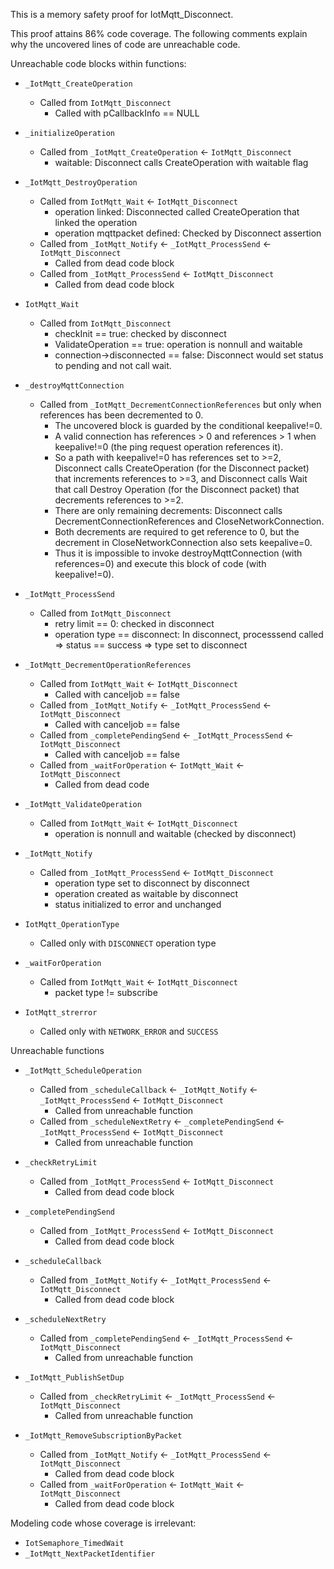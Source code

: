 This is a memory safety proof for IotMqtt_Disconnect.

This proof attains 86% code coverage.  The following comments explain
why the uncovered lines of code are unreachable code.

Unreachable code blocks within functions:

* `_IotMqtt_CreateOperation`

	* Called from `IotMqtt_Disconnect`
		* Called with pCallbackInfo == NULL

* `_initializeOperation`

	* Called from `_IotMqtt_CreateOperation` <- `IotMqtt_Disconnect`
		* waitable: Disconnect calls CreateOperation with waitable flag

* `_IotMqtt_DestroyOperation`

	* Called from `IotMqtt_Wait` <- `IotMqtt_Disconnect`
		* operation linked: Disconnected called CreateOperation that linked the operation
		* operation mqttpacket defined: Checked by Disconnect assertion
	* Called from `_IotMqtt_Notify` <- `_IotMqtt_ProcessSend` <- `IotMqtt_Disconnect`
		* Called from dead code block
	* Called from `_IotMqtt_ProcessSend` <- `IotMqtt_Disconnect`
		* Called from dead code block

* `IotMqtt_Wait`

	* Called from `IotMqtt_Disconnect`
		* checkInit == true: checked by disconnect
		* ValidateOperation == true: operation is nonnull and waitable
		* connection->disconnected == false: Disconnect would set status to pending and not call wait.

* `_destroyMqttConnection`

	* Called from `_IotMqtt_DecrementConnectionReferences` but only
      when references has been decremented to 0.
		* The uncovered block is guarded by the conditional keepalive!=0.
		* A valid connection has references > 0 and references > 1
          when keepalive!=0 (the ping request operation references
          it).
		* So a path with keepalive!=0 has references set to >=2,
		  Disconnect calls CreateOperation (for the Disconnect packet)
		  that increments references to >=3, and Disconnect calls Wait
		  that call Destroy Operation (for the Disconnect packet) that
		  decrements references to >=2.
	    * There are only remaining decrements:
		  Disconnect calls DecrementConnectionReferences and
		  CloseNetworkConnection.
		* Both decrements are required to get reference to 0,
		  but the decrement in CloseNetworkConnection also sets keepalive=0.
		* Thus it is impossible to invoke destroyMqttConnection (with
          references=0) and execute this block of code (with
          keepalive!=0).

* `_IotMqtt_ProcessSend`

	* Called from `IotMqtt_Disconnect`
		* retry limit == 0: checked in disconnect
		* operation type == disconnect: In disconnect, processsend called => status == success => type set to disconnect

* `_IotMqtt_DecrementOperationReferences`

	* Called from `IotMqtt_Wait` <- `IotMqtt_Disconnect`
		* Called with canceljob == false
	* Called from `_IotMqtt_Notify` <- `_IotMqtt_ProcessSend` <- `IotMqtt_Disconnect`
		* Called with canceljob == false
	* Called from `_completePendingSend` <- `_IotMqtt_ProcessSend` <- `IotMqtt_Disconnect`
		* Called with canceljob == false
	* Called from `_waitForOperation` <- `IotMqtt_Wait` <- `IotMqtt_Disconnect`
		* Called from dead code

* `_IotMqtt_ValidateOperation`

	* Called from `IotMqtt_Wait` <- `IotMqtt_Disconnect`
		* operation is nonnull and waitable (checked by disconnect)

* `_IotMqtt_Notify`

	* Called from `_IotMqtt_ProcessSend` <- `IotMqtt_Disconnect`
		* operation type set to disconnect by disconnect
		* operation created as waitable by disconnect
		* status initialized to error and unchanged

* `IotMqtt_OperationType`

	* Called only with `DISCONNECT` operation type

* `_waitForOperation`

	* Called from `IotMqtt_Wait` <- `IotMqtt_Disconnect`
		* packet type != subscribe

* `IotMqtt_strerror`

	* Called only with `NETWORK_ERROR` and `SUCCESS`

Unreachable functions

* `_IotMqtt_ScheduleOperation`

	* Called from `_scheduleCallback` <- `_IotMqtt_Notify` <- `_IotMqtt_ProcessSend` <- `IotMqtt_Disconnect`
		* Called from unreachable function
	* Called from `_scheduleNextRetry` <- `_completePendingSend` <- `_IotMqtt_ProcessSend` <- `IotMqtt_Disconnect`
		* Called from unreachable function

* `_checkRetryLimit`

	* Called from `_IotMqtt_ProcessSend` <- `IotMqtt_Disconnect`
		* Called from dead code block

* `_completePendingSend`

	* Called from `_IotMqtt_ProcessSend` <- `IotMqtt_Disconnect`
		* Called from dead code block

* `_scheduleCallback`

	* Called from `_IotMqtt_Notify` <- `_IotMqtt_ProcessSend` <- `IotMqtt_Disconnect`
		* Called from dead code block

* `_scheduleNextRetry`

	* Called from `_completePendingSend` <- `_IotMqtt_ProcessSend` <- `IotMqtt_Disconnect`
		* Called from unreachable function

* `_IotMqtt_PublishSetDup`

	* Called from `_checkRetryLimit` <- `_IotMqtt_ProcessSend` <- `IotMqtt_Disconnect`
		* Called from unreachable function

* `_IotMqtt_RemoveSubscriptionByPacket`

	* Called from `_IotMqtt_Notify` <- `_IotMqtt_ProcessSend` <- `IotMqtt_Disconnect`
		* Called from dead code block
	* Called from `_waitForOperation` <- `IotMqtt_Wait` <- `IotMqtt_Disconnect`
		* Called from dead code block

Modeling code whose coverage is irrelevant:

* `IotSemaphore_TimedWait`
* `_IotMqtt_NextPacketIdentifier`
